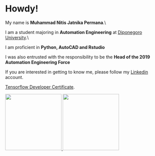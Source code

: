 # Howdy! 

My name is **Muhammad Nitis Jatnika Permana**.\

I am a student majoring in **Automation Engineering** at [Diponegoro University](https://www.undip.ac.id//).\

I am proficient in **Python, AutoCAD and Rstudio**

I was also entrusted with the responsibility to be the **Head of the 2019 Automation Engineering Force**

If you are interested in getting to know me, please follow my [Linkedin](https://www.linkedin.com/in/muhammad-nitis-039ba8203/) account.

[Tensorflow Developer Certificate](https://api.accredible.com/v1/frontend/credential_website_embed_image/certificate/56586773).

<p align="left">
<a href="https://github.com/almightynoah">
  <img height="180em" src="https://github-readme-stats-eight-theta.vercel.app/api?username=almightynoah&show_icons=true&theme=algolia&include_all_commits=true&count_private=true"/>
 <img height="180em" src="https://github-readme-stats-eight-theta.vercel.app/api/top-langs/?username=almightynoah&layout=compact&langs_count=8&theme=algolia"/>
</a>
</p>
